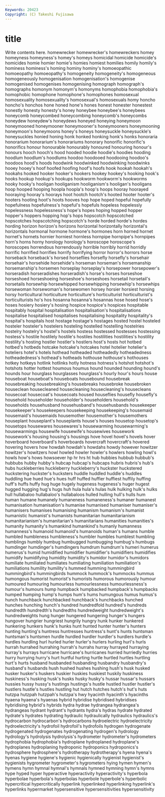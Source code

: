 ```yaml
---
Keywords: 20423 
Copyright: (C) Takeshi Fujisawa
---
```


# title

Write contents here.
homewrecker homewrecker's homewreckers homey homeyness homeyness's homey's homeys homicidal homicide
homicide's homicides homie homier homie's homies homiest homilies homily homily's
hominess hominess's homing hominy hominy's homoeopathic homoeopathy homoeopathy's homogeneity homogeneity's
homogeneous homogeneously homogenisation homogenisation's homogenise homogenised homogenises homogenising homograph homograph's
homographs homonym homonym's homonyms homophobia homophobia's homophobic homophone homophone's homophones
homosexual homosexuality homosexuality's homosexual's homosexuals homy honcho honcho's honchos hone
honed hone's hones honest honester honestest honestly honesty honesty's honey
honeybee honeybee's honeybees honeycomb honeycombed honeycombing honeycomb's honeycombs honeydew honeydew's
honeydews honeyed honeying honeymoon honeymooned honeymooner honeymooner's honeymooners honeymooning honeymoon's
honeymoons honey's honeys honeysuckle honeysuckle's honeysuckles honied honing honk honked
honking honk's honks honoraria honorarium honorarium's honorariums honorary honorific honorific's
honorifics honour honourable honourably honoured honouring honour's honours hooch hooch's
hood hooded hoodie hoodie's hoodies hooding hoodlum hoodlum's hoodlums hoodoo
hoodooed hoodooing hoodoo's hoodoos hood's hoods hoodwink hoodwinked hoodwinking hoodwinks
hooey hooey's hoof hoofed hoofing hoof's hoofs hook hookah hookah's
hookahs hooked hooker hooker's hookers hookey hookey's hooking hook's hooks
hookup hookup's hookups hookworm hookworm's hookworms hooky hooky's hooligan hooliganism
hooliganism's hooligan's hooligans hoop hooped hooping hoopla hoopla's hoop's hoops
hooray hoorayed hooraying hooray's hoorays hoot hootch hootch's hooted hooter
hooter's hooters hooting hoot's hoots hooves hop hope hoped hopeful
hopefully hopefulness hopefulness's hopeful's hopefuls hopeless hopelessly hopelessness hopelessness's hope's
hopes hoping hopped hopper hopper's hoppers hopping hop's hops hopscotch
hopscotched hopscotches hopscotching hopscotch's horde horded horde's hordes hording horizon
horizon's horizons horizontal horizontally horizontal's horizontals hormonal hormone hormone's hormones
horn horned hornet hornet's hornets hornier horniest hornless hornpipe hornpipe's
hornpipes horn's horns horny horology horology's horoscope horoscope's horoscopes horrendous
horrendously horrible horribly horrid horridly horrific horrified horrifies horrify horrifying
horror horror's horrors horse horseback horseback's horsed horseflies horsefly horsefly's
horsehair horsehair's horsehide horsehide's horseman horseman's horsemanship horsemanship's horsemen horseplay
horseplay's horsepower horsepower's horseradish horseradishes horseradish's horse's horses horseshoe horseshoed
horseshoeing horseshoe's horseshoes horsetail horsetail's horsetails horsewhip horsewhipped horsewhipping horsewhip's
horsewhips horsewoman horsewoman's horsewomen horsey horsier horsiest horsing horsy horticultural
horticulture horticulture's horticulturist horticulturist's horticulturists ho's hos hosanna hosanna's hosannas
hose hosed hose's hoses hosiery hosiery's hosing hospice hospice's hospices
hospitable hospitably hospital hospitalisation hospitalisation's hospitalisations hospitalise hospitalised hospitalises hospitalising
hospitality hospitality's hospital's hospitals host hostage hostage's hostages hosted hostel
hosteled hosteler hosteler's hostelers hosteling hostelled hostelling hostelries hostelry hostelry's
hostel's hostels hostess hostessed hostesses hostessing hostess's hostile hostilely hostile's
hostiles hostilities hostilities's hostility hostility's hosting hostler hostler's hostlers host's
hosts hot hotbed hotbed's hotbeds hotcake hotcake's hotcakes hotel hotelier
hotelier's hoteliers hotel's hotels hothead hotheaded hotheadedly hotheadedness hotheadedness's hothead's
hotheads hothouse hothouse's hothouses hotkey hotkeys hotlink hotlinks hotly hotness
hotness's hotshot hotshot's hotshots hotter hottest houmous houmus hound hounded
hounding hound's hounds hour hourglass hourglasses hourglass's hourly hour's hours
house houseboat houseboat's houseboats housebound housebreak housebreaking housebreaking's housebreaks housebroke
housebroken houseclean housecleaned housecleaning housecleaning's housecleans housecoat housecoat's housecoats housed
houseflies housefly housefly's household householder householder's householders household's households househusband
househusband's househusbands housekeeper housekeeper's housekeepers housekeeping housekeeping's housemaid housemaid's housemaids
housemother housemother's housemothers houseplant houseplant's houseplants house's houses housetop housetop's
housetops housewares housewares's housewarming housewarming's housewarmings housewife housewife's housewives housework
housework's housing housing's housings hove hovel hovel's hovels hover hoverboard
hoverboard's hoverboards hovercraft hovercraft's hovered hovering hovers how howdah howdah's
howdahs howdy however howitzer howitzer's howitzers howl howled howler howler's
howlers howling howl's howls how's hows howsoever hp hr hrs
ht hub hubbies hubbub hubbub's hubbubs hubby hubby's hubcap hubcap's
hubcaps hubris hubris's hub's hubs huckleberries huckleberry huckleberry's huckster huckstered
huckstering huckster's hucksters huddle huddled huddle's huddles huddling hue hued
hue's hues huff huffed huffier huffiest huffily huffing huff's huffs
huffy hug huge hugely hugeness hugeness's huger hugest hugged hugging
hug's hugs huh hula hula's hulas hulk hulking hulk's hulks
hull hullabaloo hullabaloo's hullabaloos hulled hulling hull's hulls hum human
humane humanely humaneness humaneness's humaner humanest humanisation humanisation's humanise humanised
humaniser humaniser's humanisers humanises humanising humanism humanism's humanist humanistic humanist's
humanists humanitarian humanitarianism humanitarianism's humanitarian's humanitarians humanities humanities's humanity humanity's
humankind humankind's humanly humanness humanness's humanoid humanoid's humanoids human's humans
humble humbled humbleness humbleness's humbler humbles humblest humbling humblings humbly
humbug humbugged humbugging humbug's humbugs humdinger humdinger's humdingers humdrum humdrum's
humeri humerus humerus's humid humidified humidifier humidifier's humidifiers humidifies humidify
humidifying humidity humidity's humidor humidor's humidors humiliate humiliated humiliates humiliating
humiliation humiliation's humiliations humility humility's hummed humming hummingbird hummingbird's hummingbirds
hummock hummock's hummocks hummus humongous humorist humorist's humorists humorous humorously
humour humoured humouring humourless humourlessness humourlessness's humour's humours hump humpback
humpbacked humpback's humpbacks humped humping hump's humps hum's hums humungous
humus humus's hunch hunchback hunchbacked hunchback's hunchbacks hunched hunches hunching
hunch's hundred hundredfold hundred's hundreds hundredth hundredth's hundredths hundredweight hundredweight's
hundredweights hung hunger hungered hungering hunger's hungers hungover hungrier hungriest
hungrily hungry hunk hunker hunkered hunkering hunkers hunk's hunks hunt
hunted hunter hunter's hunters hunting hunting's huntress huntresses huntress's hunt's
hunts huntsman huntsman's huntsmen hurdle hurdled hurdler hurdler's hurdlers hurdle's
hurdles hurdling hurl hurled hurler hurler's hurlers hurling hurl's hurls
hurrah hurrahed hurrahing hurrah's hurrahs hurray hurrayed hurraying hurray's hurrays
hurricane hurricane's hurricanes hurried hurriedly hurries hurry hurrying hurry's hurt
hurtful hurting hurtle hurtled hurtles hurtling hurt's hurts husband husbanded
husbanding husbandry husbandry's husband's husbands hush hushed hushes hushing hush's
husk husked husker husker's huskers huskier huskies huskiest huskily huskiness
huskiness's husking husk's husks husky husky's hussar hussar's hussars hussies
hussy hussy's hustings hustings's hustle hustled hustler hustler's hustlers hustle's
hustles hustling hut hutch hutches hutch's hut's huts hutzpa hutzpah
hutzpah's hutzpa's hwy hyacinth hyacinth's hyacinths hyaena hyaena's hyaenas hybrid
hybridise hybridised hybridises hybridising hybrid's hybrids hydra hydrae hydrangea hydrangea's
hydrangeas hydrant hydrant's hydrants hydra's hydras hydrate hydrated hydrate's hydrates
hydrating hydraulic hydraulically hydraulics hydraulics's hydrocarbon hydrocarbon's hydrocarbons hydroelectric hydroelectricity
hydroelectricity's hydrofoil hydrofoil's hydrofoils hydrogen hydrogenate hydrogenated hydrogenates hydrogenating hydrogen's
hydrology hydrology's hydrolysis hydrolysis's hydrometer hydrometer's hydrometers hydrophobia hydrophobia's hydroplane
hydroplaned hydroplane's hydroplanes hydroplaning hydroponic hydroponics hydroponics's hydrosphere hydrosphere's hydrotherapy
hydrotherapy's hyena hyena's hyenas hygiene hygiene's hygienic hygienically hygienist hygienist's
hygienists hygrometer hygrometer's hygrometers hying hymen hymen's hymens hymn hymnal
hymnal's hymnals hymned hymning hymn's hymns hype hyped hyper hyperactive
hyperactivity hyperactivity's hyperbola hyperbolae hyperbola's hyperbolas hyperbole hyperbole's hyperbolic hypercritical
hypercritically hyperlink hyperlinked hyperlinking hyperlink's hyperlinks hypermarket hypersensitive hypersensitivities hypersensitivity
